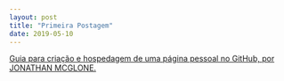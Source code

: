 ```yaml
---
layout: post
title: "Primeira Postagem"
date: 2019-05-10
---
```


<a href="http://jmcglone.com/guides/github-pages/" target="_blank">Guia para criação e hospedagem de uma página pessoal no GitHub, por JONATHAN MCGLONE.</a>